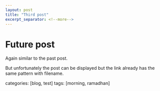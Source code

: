 ```yaml
---
layout: post
title: "Third post"
excerpt_separator: <!--more-->
---
```


# Future post

Again similar to the past post.
<!--more-->
But unfortunately the post can be displayed but the link already has the same pattern with filename.

categories: [blog, test]
tags: [morning, ramadhan]
